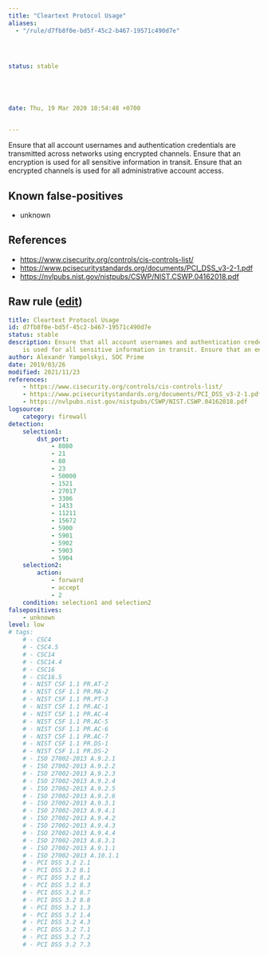 ```yaml
---
title: "Cleartext Protocol Usage"
aliases:
  - "/rule/d7fb8f0e-bd5f-45c2-b467-19571c490d7e"




status: stable





date: Thu, 19 Mar 2020 10:54:48 +0700


---
```


Ensure that all account usernames and authentication credentials are transmitted across networks using encrypted channels. Ensure that an encryption is used for all sensitive information in transit. Ensure that an encrypted channels is used  for all administrative account access.

<!--more-->


## Known false-positives

* unknown



## References

* https://www.cisecurity.org/controls/cis-controls-list/
* https://www.pcisecuritystandards.org/documents/PCI_DSS_v3-2-1.pdf
* https://nvlpubs.nist.gov/nistpubs/CSWP/NIST.CSWP.04162018.pdf


## Raw rule ([edit](https://github.com/SigmaHQ/sigma/edit/master/rules/compliance/firewall_cleartext_protocols.yml))
```yaml
title: Cleartext Protocol Usage
id: d7fb8f0e-bd5f-45c2-b467-19571c490d7e
status: stable
description: Ensure that all account usernames and authentication credentials are transmitted across networks using encrypted channels. Ensure that an encryption
    is used for all sensitive information in transit. Ensure that an encrypted channels is used  for all administrative account access.
author: Alexandr Yampolskyi, SOC Prime
date: 2019/03/26
modified: 2021/11/23
references:
    - https://www.cisecurity.org/controls/cis-controls-list/
    - https://www.pcisecuritystandards.org/documents/PCI_DSS_v3-2-1.pdf
    - https://nvlpubs.nist.gov/nistpubs/CSWP/NIST.CSWP.04162018.pdf
logsource:
    category: firewall
detection:
    selection1:
        dst_port:
            - 8080
            - 21
            - 80
            - 23
            - 50000
            - 1521
            - 27017
            - 3306
            - 1433
            - 11211
            - 15672
            - 5900
            - 5901
            - 5902
            - 5903
            - 5904
    selection2:
        action:
            - forward
            - accept
            - 2
    condition: selection1 and selection2
falsepositives:
    - unknown
level: low
# tags:
    # - CSC4
    # - CSC4.5
    # - CSC14
    # - CSC14.4
    # - CSC16
    # - CSC16.5
    # - NIST CSF 1.1 PR.AT-2
    # - NIST CSF 1.1 PR.MA-2
    # - NIST CSF 1.1 PR.PT-3
    # - NIST CSF 1.1 PR.AC-1
    # - NIST CSF 1.1 PR.AC-4
    # - NIST CSF 1.1 PR.AC-5
    # - NIST CSF 1.1 PR.AC-6
    # - NIST CSF 1.1 PR.AC-7
    # - NIST CSF 1.1 PR.DS-1
    # - NIST CSF 1.1 PR.DS-2
    # - ISO 27002-2013 A.9.2.1
    # - ISO 27002-2013 A.9.2.2
    # - ISO 27002-2013 A.9.2.3
    # - ISO 27002-2013 A.9.2.4
    # - ISO 27002-2013 A.9.2.5
    # - ISO 27002-2013 A.9.2.6
    # - ISO 27002-2013 A.9.3.1
    # - ISO 27002-2013 A.9.4.1
    # - ISO 27002-2013 A.9.4.2
    # - ISO 27002-2013 A.9.4.3
    # - ISO 27002-2013 A.9.4.4
    # - ISO 27002-2013 A.8.3.1
    # - ISO 27002-2013 A.9.1.1
    # - ISO 27002-2013 A.10.1.1
    # - PCI DSS 3.2 2.1
    # - PCI DSS 3.2 8.1
    # - PCI DSS 3.2 8.2
    # - PCI DSS 3.2 8.3
    # - PCI DSS 3.2 8.7
    # - PCI DSS 3.2 8.8
    # - PCI DSS 3.2 1.3
    # - PCI DSS 3.2 1.4
    # - PCI DSS 3.2 4.3
    # - PCI DSS 3.2 7.1
    # - PCI DSS 3.2 7.2
    # - PCI DSS 3.2 7.3
```
